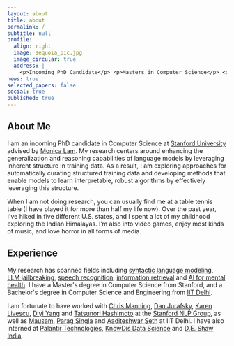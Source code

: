 ```yaml
---
layout: about
title: about
permalink: /
subtitle: null
profile:
  align: right
  image: sequoia_pic.jpg
  image_circular: true
  address: |
    <p>Incoming PhD Candidate</p> <p>Masters in Computer Science</p> <p>Stanford University</p>
news: true
selected_papers: false
social: true
published: true
---
```


## About Me

I am an incoming PhD candidate in Computer Science at [Stanford University](https://www.stanford.edu/) advised by [Monica Lam](https://suif.stanford.edu/~lam/). My research centers around enhancing the generalization and reasoning capabilities of language models by leveraging inherent structure in training data. As a result, I am exploring approaches for automatically curating structured training data and developing methods that enable models to learn interpretable, robust algorithms by effectively leveraging this structure. 

When I am not doing research, you can usually find me at a table tennis table (I have played it for more than half my life now). Over the past year, I've hiked in five different U.S. states, and I spent a lot of my childhood exploring the Indian Himalayas. I’m also into video games, enjoy most kinds of music, and love horror in all forms of media.


## Experience
My research has spanned fields including [syntactic language modeling](https://www.treereg.dev/), [LLM jailbreaking](https://mdoumbouya.github.io/h4rm3l/), [speech recognition](https://arxiv.org/abs/2502.01777), [information retrieval](https://arxiv.org/abs/2407.01994) and [AI for mental health](https://arxiv.org/abs/2407.00870). I have a Master's degree in Computer Science from Stanford, and a Bachelor's degree in Computer Science and Engineering from [IIT Delhi](https://www.cse.iitd.ernet.in/). 

I am fortunate to have worked with [Chris Manning](https://nlp.stanford.edu/~manning/), [Dan Jurafsky](https://web.stanford.edu/~jurafsky/), [Karen Livescu](https://home.ttic.edu/~klivescu/), [Diyi Yang](https://cs.stanford.edu/~diyiy/group.html) and [Tatsunori Hashimoto](https://thashim.github.io/) at the [Stanford NLP Group](https://nlp.stanford.edu/people/), as well as [Mausam](https://www.cse.iitd.ac.in/~mausam), [Parag Singla](https://www.cse.iitd.ac.in/~parags/) and [Aaditeshwar Seth](https://www.cse.iitd.ac.in/~aseth/) at IIT Delhi. I have also interned at [Palantir Technologies](https://www.palantir.com/), [KnowDis Data Science](https://www.knowdis.ai/) and [D.E. Shaw India](https://www.deshawindia.com/).